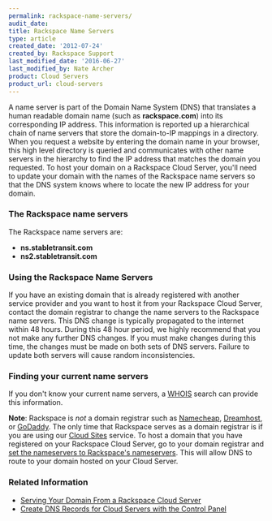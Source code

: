 ```yaml
---
permalink: rackspace-name-servers/
audit_date:
title: Rackspace Name Servers
type: article
created_date: '2012-07-24'
created_by: Rackspace Support
last_modified_date: '2016-06-27'
last_modified_by: Nate Archer
product: Cloud Servers
product_url: cloud-servers
---
```


A name server is part of the Domain Name System (DNS) that translates a
human readable domain name (such as **rackspace.com**) into its
corresponding IP address. This information is reported up a hierarchical
chain of name servers that store the domain-to-IP mappings in a
directory. When you request a website by entering the domain name in
your browser, this high level directory is queried and communicates with
other name servers in the hierarchy to find the IP address that matches
the domain you requested. To host your domain on a Rackspace Cloud
Server, you'll need to update your domain with the names of the
Rackspace name servers so that the DNS system knows where to locate the
new IP address for your domain.

### The Rackspace name servers

The Rackspace name servers are:

-   **ns.stabletransit.com**
-   **ns2.stabletransit.com**

### Using the Rackspace Name Servers

If you have an existing domain that is already registered with another
service provider and you want to host it from your Rackspace Cloud
Server, contact the domain registrar to change the name servers to the
Rackspace name servers. This DNS change is typically propagated to the
internet within 48 hours. During this 48 hour period, we highly
recommend that you not make any further DNS changes. If you must make
changes during this time, the changes must be made on both sets of DNS
servers. Failure to update both servers will cause random
inconsistencies.

### Finding your current name servers

If you don't know your current name servers, a
[WHOIS](http://whois.domaintools.com/ "http://whois.domaintools.com")
search can provide this information.

**Note**: Rackspace is *not* a domain registrar such
as [Namecheap](http://www.namecheap.com/), [Dreamhost](http://dreamhost.com/domains/),
or [GoDaddy](http://www.godaddy.com/). The only time that Rackspace
serves as a domain registrar is if you are using our [Cloud
Sites](http://www.rackspace.com/cloud/cloud_hosting_products/sites/ "http://www.rackspace.com/cloud/cloud_hosting_products/sites/")
service. To host a domain that you have registered on your Rackspace
Cloud Server, go to your domain registrar and [set the nameservers to Rackspace's nameservers](/how-to/rackspace-cloud-essentials-transferring-your-domain-to-be-served-from-rackspace-cloud).
This will allow DNS to route to your domain hosted on your Cloud Server.

### Related Information

-  [Serving Your Domain From a Rackspace Cloud Server](/how-to/serving-your-domain-from-a-rackspace-cloud-server "Serving Your Domain From a Rackspace Cloud Server")
-  [Create DNS Records for Cloud Servers with the Control Panel](/how-to/create-dns-records-for-cloud-servers-with-the-control-panel "Create DNS Records for Cloud Servers with the Control Panel")
